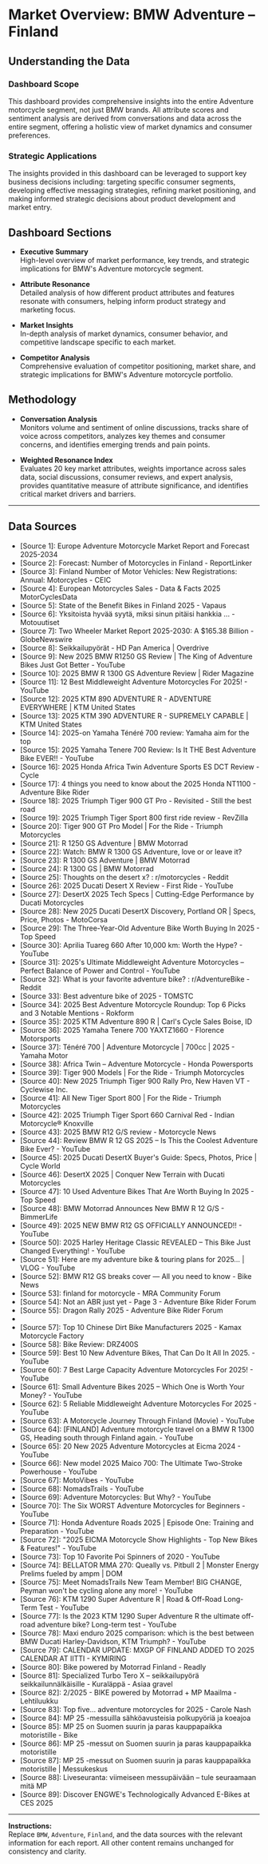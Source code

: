 # Market Overview: BMW Adventure – Finland

## Understanding the Data

### Dashboard Scope
This dashboard provides comprehensive insights into the entire Adventure motorcycle segment, not just BMW brands. All attribute scores and sentiment analysis are derived from conversations and data across the entire segment, offering a holistic view of market dynamics and consumer preferences.

### Strategic Applications
The insights provided in this dashboard can be leveraged to support key business decisions including: targeting specific consumer segments, developing effective messaging strategies, refining market positioning, and making informed strategic decisions about product development and market entry.

## Dashboard Sections

- **Executive Summary**  
  High-level overview of market performance, key trends, and strategic implications for BMW's Adventure motorcycle segment.

- **Attribute Resonance**  
  Detailed analysis of how different product attributes and features resonate with consumers, helping inform product strategy and marketing focus.

- **Market Insights**  
  In-depth analysis of market dynamics, consumer behavior, and competitive landscape specific to each market.

- **Competitor Analysis**  
  Comprehensive evaluation of competitor positioning, market share, and strategic implications for BMW's Adventure motorcycle portfolio.

## Methodology

- **Conversation Analysis**  
  Monitors volume and sentiment of online discussions, tracks share of voice across competitors, analyzes key themes and consumer concerns, and identifies emerging trends and pain points.

- **Weighted Resonance Index**  
  Evaluates 20 key market attributes, weights importance across sales data, social discussions, consumer reviews, and expert analysis, provides quantitative measure of attribute significance, and identifies critical market drivers and barriers.

---

## Data Sources

- [Source 1]: Europe Adventure Motorcycle Market Report and Forecast 2025-2034
- [Source 2]: Forecast: Number of Motorcycles in Finland - ReportLinker
- [Source 3]: Finland Number of Motor Vehicles: New Registrations: Annual: Motorcycles - CEIC
- [Source 4]: European Motorcycles Sales - Data & Facts 2025 MotorCyclesData
- [Source 5]: State of the Benefit Bikes in Finland 2025 - Vapaus
- [Source 6]: Yksitoista hyvää syytä, miksi sinun pitäisi hankkia ... - Motouutiset
- [Source 7]: Two Wheeler Market Report 2025-2030: A $165.38 Billion - GlobeNewswire
- [Source 8]: Seikkailupyörät - HD Pan America | Overdrive
- [Source 9]: New 2025 BMW R1250 GS Review | The King of Adventure Bikes Just Got Better - YouTube
- [Source 10]: 2025 BMW R 1300 GS Adventure Review | Rider Magazine
- [Source 11]: 12 Best Middleweight Adventure Motorcycles For 2025! - YouTube
- [Source 12]: 2025 KTM 890 ADVENTURE R - ADVENTURE EVERYWHERE | KTM United States
- [Source 13]: 2025 KTM 390 ADVENTURE R - SUPREMELY CAPABLE | KTM United States
- [Source 14]: 2025-on Yamaha Ténéré 700 review: Yamaha aim for the top
- [Source 15]: 2025 Yamaha Tenere 700 Review: Is It THE Best Adventure Bike EVER!! - YouTube
- [Source 16]: 2025 Honda Africa Twin Adventure Sports ES DCT Review - Cycle
- [Source 17]: 4 things you need to know about the 2025 Honda NT1100 - Adventure Bike Rider
- [Source 18]: 2025 Triumph Tiger 900 GT Pro - Revisited - Still the best road
- [Source 19]: 2025 Triumph Tiger Sport 800 first ride review - RevZilla
- [Source 20]: Tiger 900 GT Pro Model | For the Ride - Triumph Motorcycles
- [Source 21]: R 1250 GS Adventure | BMW Motorrad
- [Source 22]: Watch: BMW R 1300 GS Adventure, love or or leave it?
- [Source 23]: R 1300 GS Adventure | BMW Motorrad
- [Source 24]: R 1300 GS | BMW Motorrad
- [Source 25]: Thoughts on the desert x? : r/motorcycles - Reddit
- [Source 26]: 2025 Ducati Desert X Review - First Ride - YouTube
- [Source 27]: DesertX 2025 Tech Specs | Cutting-Edge Performance by Ducati Motorcycles
- [Source 28]: New 2025 Ducati DesertX Discovery, Portland OR | Specs, Price, Photos - MotoCorsa
- [Source 29]: The Three-Year-Old Adventure Bike Worth Buying In 2025 - Top Speed
- [Source 30]: Aprilia Tuareg 660 After 10,000 km: Worth the Hype? - YouTube
- [Source 31]: 2025's Ultimate Middleweight Adventure Motorcycles – Perfect Balance of Power and Control - YouTube
- [Source 32]: What is your favorite adventure bike? : r/AdventureBike - Reddit
- [Source 33]: Best adventure bike of 2025 - TOMSTC
- [Source 34]: 2025 Best Adventure Motorcycle Roundup: Top 6 Picks and 3 Notable Mentions - Rokform
- [Source 35]: 2025 KTM Adventure 890 R | Carl's Cycle Sales Boise, ID
- [Source 36]: 2025 Yamaha Tenere 700 YAXTZ1660 - Florence Motorsports
- [Source 37]: Ténéré 700 | Adventure Motorcycle | 700cc | 2025 - Yamaha Motor
- [Source 38]: Africa Twin – Adventure Motorcycle - Honda Powersports
- [Source 39]: Tiger 900 Models | For the Ride - Triumph Motorcycles
- [Source 40]: New 2025 Triumph Tiger 900 Rally Pro, New Haven VT - Cyclewise Inc.
- [Source 41]: All New Tiger Sport 800 | For the Ride - Triumph Motorcycles
- [Source 42]: 2025 Triumph Tiger Sport 660 Carnival Red - Indian Motorcycle® Knoxville
- [Source 43]: 2025 BMW R12 G/S review - Motorcycle News
- [Source 44]: Review BMW R 12 GS 2025 – Is This the Coolest Adventure Bike Ever? - YouTube
- [Source 45]: 2025 Ducati DesertX Buyer's Guide: Specs, Photos, Price | Cycle World
- [Source 46]: DesertX 2025 | Conquer New Terrain with Ducati Motorcycles
- [Source 47]: 10 Used Adventure Bikes That Are Worth Buying In 2025 - Top Speed
- [Source 48]: BMW Motorrad Announces New BMW R 12 G/S - BimmerLife
- [Source 49]: 2025 NEW BMW R12 GS OFFICIALLY ANNOUNCED!! - YouTube
- [Source 50]: 2025 Harley Heritage Classic REVEALED – This Bike Just Changed Everything! - YouTube
- [Source 51]: Here are my adventure bike & touring plans for 2025… | VLOG - YouTube
- [Source 52]: BMW R12 GS breaks cover — All you need to know - Bike News
- [Source 53]: finland for motorcycle - MRA Community Forum
- [Source 54]: Not an ABR just yet - Page 3 - Adventure Bike Rider Forum
- [Source 55]: Dragon Rally 2025 - Adventure Bike Rider Forum
- [Source 56]: UKGSer
- [Source 57]: Top 10 Chinese Dirt Bike Manufacturers 2025 - Kamax Motorcycle Factory
- [Source 58]: Bike Review: DRZ400S
- [Source 59]: Best 10 New Adventure Bikes, That Can Do It All In 2025. - YouTube
- [Source 60]: 7 Best Large Capacity Adventure Motorcycles For 2025! - YouTube
- [Source 61]: Small Adventure Bikes 2025 – Which One is Worth Your Money? - YouTube
- [Source 62]: 5 Reliable Middleweight Adventure Motorcycles For 2025 - YouTube
- [Source 63]: A Motorcycle Journey Through Finland (Movie) - YouTube
- [Source 64]: [FINLAND] Adventure motorcycle travel on a BMW R 1300 GS, Heading south through Finland again. - YouTube
- [Source 65]: 20 New 2025 Adventure Motorcycles at Eicma 2024 - YouTube
- [Source 66]: New model 2025 Maico 700: The Ultimate Two-Stroke Powerhouse - YouTube
- [Source 67]: MotoVibes - YouTube
- [Source 68]: NomadsTrails - YouTube
- [Source 69]: Adventure Motorcycles: But Why? - YouTube
- [Source 70]: The Six WORST Adventure Motorcycles for Beginners - YouTube
- [Source 71]: Honda Adventure Roads 2025 | Episode One: Training and Preparation - YouTube
- [Source 72]: "2025 EICMA Motorcycle Show Highlights - Top New Bikes & Features!" - YouTube
- [Source 73]: Top 10 Favorite Poi Spinners of 2020 - YouTube
- [Source 74]: BELLATOR MMA 270: Queally vs. Pitbull 2 | Monster Energy Prelims fueled by ampm | DOM
- [Source 75]: Meet NomadsTrails New Team Member! BIG CHANGE, Peyman won't be cycling alone any more! - YouTube
- [Source 76]: KTM 1290 Super Adventure R | Road & Off-Road Long-Term Test - YouTube
- [Source 77]: Is the 2023 KTM 1290 Super Adventure R the ultimate off-road adventure bike? Long-term test - YouTube
- [Source 78]: Maxi enduro 2025 comparison: which is the best between BMW Ducati Harley-Davidson, KTM Triumph? - YouTube
- [Source 79]: CALENDAR UPDATE: MXGP OF FINLAND ADDED TO 2025 CALENDAR AT IITTI - KYMIRING
- [Source 80]: Bike powered by Motorrad Finland - Readly
- [Source 81]: Specialized Turbo Tero X – seikkailupyörä seikkailunnälkäisille - Kuraläppä - Asiaa gravel
- [Source 82]: 2/2025 - BIKE powered by Motorrad + MP Maailma - Lehtiluukku
- [Source 83]: Top five… adventure motorcycles for 2025 - Carole Nash
- [Source 84]: MP 25 -messuilla sähköavusteisia polkupyöriä ja koeajoa
- [Source 85]: MP 25 on Suomen suurin ja paras kauppapaikka motoristille - Bike
- [Source 86]: MP 25 -messut on Suomen suurin ja paras kauppapaikka motoristille
- [Source 87]: MP 25 -messut on Suomen suurin ja paras kauppapaikka motoristille | Messukeskus
- [Source 88]: Liveseuranta: viimeiseen messupäivään – tule seuraamaan mitä MP
- [Source 89]: Discover ENGWE's Technologically Advanced E-Bikes at CES 2025

---

**Instructions:**  
Replace `BMW`, `Adventure`, `Finland`, and the data sources with the relevant information for each report. All other content remains unchanged for consistency and clarity.